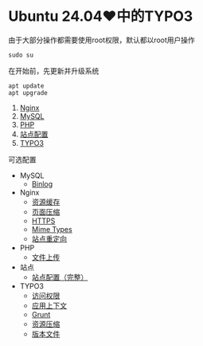 # Ubuntu 24.04♥中的TYPO3

由于大部分操作都需要使用root权限，默认都以root用户操作

    sudo su

在开始前，先更新并升级系统

    apt update
    apt upgrade

1. [Nginx](Nginx.md)
2. [MySQL](MySQL.md)
3. [PHP](PHP.md)
4. [站点配置](Site.md)
5. [TYPO3](TYPO3.md)

可选配置
* MySQL
    * [Binlog](MySQL/Binlog.md) 
* Nginx
    * [资源缓存](Nginx/Expires.md)
    * [页面压缩](Nginx/GZip.md)
    * [HTTPS](Nginx/Https.md)
    * [Mime Types](Nginx/MimeTypes.md)
    * [站点重定向](Nginx/Redirect.md)
* PHP
    * [文件上传](PHP/Upload.md)
* 站点
    * [站点配置（完整）](Site/Configuration.md)
* TYPO3
    * [访问权限](TYPO3/Access.md)
    * [应用上下文](TYPO3/ApplicationContext.md)
    * [Grunt](TYPO3/Grunt.md)
    * [资源压缩](TYPO3/GZip.md)
    * [版本文件](TYPO3/Version.md)